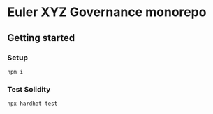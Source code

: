 # Euler XYZ Governance monorepo

## Getting started

### Setup

```
npm i
```

### Test Solidity

```
npx hardhat test
```